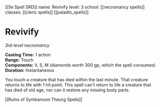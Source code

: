 [[5e Spell SRD]]
name: Revivify
level: 3
school: [[necromancy spells]]
classes: [[cleric spells]]
         [[paladin_spells]]
         

# Revivify 
_3rd-level necromancy_ 

**Casting Time:** 1 action    
**Range:** Touch    
**Components:** V, S, M (diamonds worth 300 gp, which the spell consumes)    
**Duration:** Instantaneous 

You touch a creature that has died within the last minute. That creature returns to life with 1 hit point. This spell can't return to life a creature that has died of old age, nor can it restore any missing body parts. 

[[Ruins of Symbaroum Theurg Spells]]